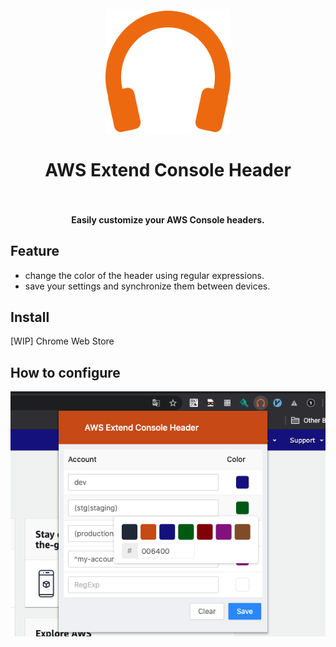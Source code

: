 <h1 align="center">
  <br>
    <img src="./docs/icon.png" alt="logo" width="200">
  <br><br>
  AWS Extend Console Header
  <br>
  <br>
</h2>

<h4 align="center">
Easily customize your AWS Console headers.
</h4>

## Feature

- change the color of the header using regular expressions.
- save your settings and synchronize them between devices.

## Install

[WIP] Chrome Web Store

## How to configure

![screenshot](./docs/screenshot.png)
